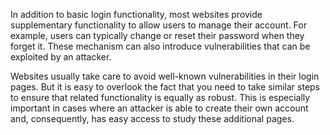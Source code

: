 In addition to basic login functionality, most websites provide supplementary functionality to allow users to manage their account. For example, users can typically change or reset their password when they forget it. These mechanism can also introduce vulnerabilities that can be exploited by an attacker.

Websites usually take care to avoid well-known vulnerabilities in their login pages. But it is easy to overlook the fact that you need to take similar steps to ensure that related functionality is equally as robust. This is especially important in cases where an attacker is able to create their own account and, consequently, has easy access to study these additional pages.